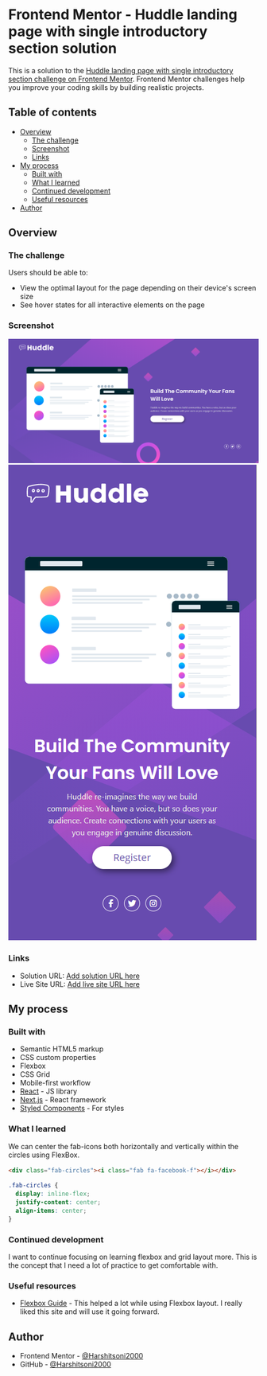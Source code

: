 # Frontend Mentor - Huddle landing page with single introductory section solution

This is a solution to the [Huddle landing page with single introductory section challenge on Frontend Mentor](https://www.frontendmentor.io/challenges/huddle-landing-page-with-a-single-introductory-section-B_2Wvxgi0). Frontend Mentor challenges help you improve your coding skills by building realistic projects.

## Table of contents

- [Overview](#overview)
  - [The challenge](#the-challenge)
  - [Screenshot](#screenshot)
  - [Links](#links)
- [My process](#my-process)
  - [Built with](#built-with)
  - [What I learned](#what-i-learned)
  - [Continued development](#continued-development)
  - [Useful resources](#useful-resources)
- [Author](#author)

## Overview

### The challenge

Users should be able to:

- View the optimal layout for the page depending on their device's screen size
- See hover states for all interactive elements on the page

### Screenshot

![On Desktop](ss/desktop-view.png)
![On Mobile](ss/mobile-view.png)

### Links

- Solution URL: [Add solution URL here](https://your-solution-url.com)
- Live Site URL: [Add live site URL here](https://your-live-site-url.com)

## My process

### Built with

- Semantic HTML5 markup
- CSS custom properties
- Flexbox
- CSS Grid
- Mobile-first workflow
- [React](https://reactjs.org/) - JS library
- [Next.js](https://nextjs.org/) - React framework
- [Styled Components](https://cdn.jsdelivr.net/npm/bootstrap@4.6.0/dist/css/bootstrap.min.css) - For styles

### What I learned

We can center the fab-icons both horizontally and vertically within the circles using FlexBox.

```html
<div class="fab-circles"><i class="fab fa-facebook-f"></i></div>
```
```css
.fab-circles {
  display: inline-flex;
  justify-content: center;
  align-items: center;
}
```

### Continued development

I want to continue focusing on learning flexbox and grid layout more. This is the concept that I need a lot of practice to get comfortable with.

### Useful resources

- [Flexbox Guide](https://css-tricks.com/snippets/css/a-guide-to-flexbox/) - This helped a lot while using Flexbox layout. I really liked this site and will use it going forward.

## Author

- Frontend Mentor - [@Harshitsoni2000](https://www.frontendmentor.io/profile/Harshitsoni2000)
- GitHub - [@Harshitsoni2000](https://github.com/Harshitsoni2000)
